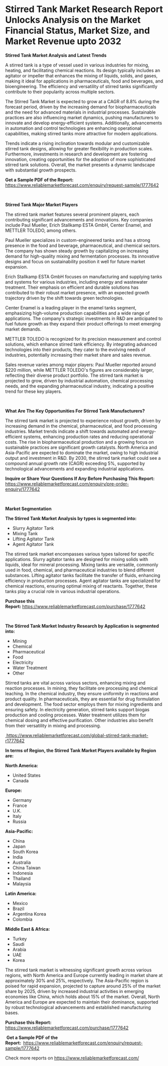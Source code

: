 <p><h1>Stirred Tank Market Research Report Unlocks Analysis on the Market Financial Status, Market Size, and Market Revenue upto 2032</h1></p><p><strong>Stirred Tank Market Analysis and Latest Trends</strong></p>
<p><p>A stirred tank is a type of vessel used in various industries for mixing, heating, and facilitating chemical reactions. Its design typically includes an agitator or impeller that enhances the mixing of liquids, solids, and gases, making it ideal for applications in pharmaceuticals, food and beverages, and bioengineering. The efficiency and versatility of stirred tanks significantly contribute to their popularity across multiple sectors.</p><p>The Stirred Tank Market is expected to grow at a CAGR of 8.8% during the forecast period, driven by the increasing demand for biopharmaceuticals and the need for advanced materials in industrial processes. Sustainable practices are also influencing market dynamics, pushing manufacturers to innovate and develop energy-efficient systems. Additionally, advancements in automation and control technologies are enhancing operational capabilities, making stirred tanks more attractive for modern applications. </p><p>Trends indicate a rising inclination towards modular and customizable stirred tank designs, allowing for greater flexibility in production scales. Furthermore, investments in research and development are fostering innovation, creating opportunities for the adoption of more sophisticated stirred tank solutions. Overall, the market presents a dynamic landscape with substantial growth prospects.</p></p>
<p><strong>Get a Sample PDF of the Report:&nbsp;</strong> <a href="https://www.reliablemarketforecast.com/enquiry/request-sample/1777642?utm_campaign=3310&utm_medium=2&utm_source=Github&utm_content=ia&utm_term=09042025&utm_id=stirred-tank">https://www.reliablemarketforecast.com/enquiry/request-sample/1777642</a></p>
<p>&nbsp;</p>
<p><strong>Stirred Tank Major Market Players</strong></p>
<p><p>The stirred tank market features several prominent players, each contributing significant advancements and innovations. Key companies include Paul Mueller, Erich Stallkamp ESTA GmbH, Center Enamel, and METTLER TOLEDO, among others. </p><p>Paul Mueller specializes in custom-engineered tanks and has a strong presence in the food and beverage, pharmaceutical, and chemical sectors. The company has shown steady growth by capitalizing on increasing demand for high-quality mixing and fermentation processes. Its innovative designs and focus on sustainability position it well for future market expansion.</p><p>Erich Stallkamp ESTA GmbH focuses on manufacturing and supplying tanks and systems for various industries, including energy and wastewater treatment. Their emphasis on efficient and durable solutions has contributed to their robust market presence, with an expected growth trajectory driven by the shift towards green technologies.</p><p>Center Enamel is a leading player in the enamel tanks segment, emphasizing high-volume production capabilities and a wide range of applications. The company's strategic investments in R&D are anticipated to fuel future growth as they expand their product offerings to meet emerging market demands.</p><p>METTLER TOLEDO is recognized for its precision measurement and control solutions, which enhance stirred tank efficiency. By integrating advanced technologies into their products, they cater to the evolving needs of industries, potentially increasing their market share and sales revenue.</p><p>Sales revenue varies among major players: Paul Mueller reported around $220 million, while METTLER TOLEDO's figures are considerably larger, reflecting their diverse product portfolio. The stirred tank market is projected to grow, driven by industrial automation, chemical processing needs, and the expanding pharmaceutical industry, indicating a positive trend for these key players.</p></p>
<p>&nbsp;</p>
<p><strong>What Are The Key Opportunities For Stirred Tank Manufacturers?</strong></p>
<p><p>The stirred tank market is projected to experience robust growth, driven by increasing demand in the chemical, pharmaceutical, and food processing industries. Market trends indicate a shift towards automated and energy-efficient systems, enhancing production rates and reducing operational costs. The rise in biopharmaceutical production and a growing focus on sustainable practices are significant growth catalysts. North America and Asia-Pacific are expected to dominate the market, owing to high industrial output and investment in R&D. By 2030, the stirred tank market could see a compound annual growth rate (CAGR) exceeding 5%, supported by technological advancements and expanding industrial applications.</p></p>
<p><strong>Inquire or Share Your Questions If Any Before Purchasing This Report:</strong> <a href="https://www.reliablemarketforecast.com/enquiry/pre-order-enquiry/1777642?utm_campaign=3310&utm_medium=2&utm_source=Github&utm_content=ia&utm_term=09042025&utm_id=stirred-tank">https://www.reliablemarketforecast.com/enquiry/pre-order-enquiry/1777642</a></p>
<p>&nbsp;</p>
<p><strong>Market Segmentation</strong></p>
<p><strong>The Stirred Tank Market Analysis by types is segmented into:</strong></p>
<p><ul><li>Slurry Agitator Tank</li><li>Mixing Tank</li><li>Lifting Agitator Tank</li><li>Agent Agitator Tank</li></ul></p>
<p><p>The stirred tank market encompasses various types tailored for specific applications. Slurry agitator tanks are designed for mixing solids with liquids, ideal for mineral processing. Mixing tanks are versatile, commonly used in food, chemical, and pharmaceutical industries to blend different substances. Lifting agitator tanks facilitate the transfer of fluids, enhancing efficiency in production processes. Agent agitator tanks are specialized for chemical reactions, ensuring optimal mixing of reactants. Together, these tanks play a crucial role in various industrial operations.</p></p>
<p><strong>Purchase this Report:&nbsp;</strong><a href="https://www.reliablemarketforecast.com/purchase/1777642?utm_campaign=3310&utm_medium=2&utm_source=Github&utm_content=ia&utm_term=09042025&utm_id=stirred-tank">https://www.reliablemarketforecast.com/purchase/1777642</a></p>
<p>&nbsp;</p>
<p><strong>The Stirred Tank Market Industry Research by Application is segmented into:</strong></p>
<p><ul><li>Mining</li><li>Chemical</li><li>Pharmaceutical</li><li>Food</li><li>Electricity</li><li>Water Treatment</li><li>Other</li></ul></p>
<p><p>Stirred tanks are vital across various sectors, enhancing mixing and reaction processes. In mining, they facilitate ore processing and chemical leaching. In the chemical industry, they ensure uniformity in reactions and product quality. In pharmaceuticals, they are essential for drug formulation and development. The food sector employs them for mixing ingredients and ensuring safety. In electricity generation, stirred tanks support biogas production and cooling processes. Water treatment utilizes them for chemical dosing and effective purification. Other industries also benefit from their versatility in mixing and processing.</p></p>
<p><a href="https://www.reliablemarketforecast.com/global-stirred-tank-market-r1777642?utm_campaign=3310&utm_medium=2&utm_source=Github&utm_content=ia&utm_term=09042025&utm_id=stirred-tank">&nbsp;https://www.reliablemarketforecast.com/global-stirred-tank-market-r1777642</a></p>
<p><strong>In terms of Region, the Stirred Tank Market Players available by Region are:</strong></p>
<p>
    <p> <strong> North America: </strong>
        <ul>
            <li>United States</li>
            <li>Canada</li>
        </ul>
        </p> 
    <p> <strong> Europe: </strong>
        <ul>
            <li>Germany</li>
            <li>France</li>
            <li>U.K.</li>
            <li>Italy</li>
            <li>Russia</li>
        </ul>
        </p> 
    <p> <strong> Asia-Pacific: </strong>
        <ul>
            <li>China</li>
            <li>Japan</li>
            <li>South Korea</li>
            <li>India</li>
            <li>Australia</li>
            <li>China Taiwan</li>
            <li>Indonesia</li>
            <li>Thailand</li>
            <li>Malaysia</li>
        </ul>
        </p> 
    <p> <strong> Latin America: </strong>
        <ul>
            <li>Mexico</li>
            <li>Brazil</li>
            <li>Argentina Korea</li>
            <li>Colombia</li>
        </ul>
        </p> 
    <p> <strong> Middle East & Africa: </strong>
        <ul>
            <li>Turkey</li>
            <li>Saudi</li>
            <li>Arabia</li>
            <li>UAE</li>
            <li>Korea</li>
        </ul>
    </p>
    </p>
<p><p>The stirred tank market is witnessing significant growth across various regions, with North America and Europe currently leading in market share at approximately 30% and 25%, respectively. The Asia-Pacific region is poised for rapid expansion, projected to capture around 25% of the market share by 2025, driven by increased industrial activities in emerging economies like China, which holds about 15% of the market. Overall, North America and Europe are expected to maintain their dominance, supported by robust technological advancements and established manufacturing bases.</p></p>
<p><strong>Purchase this Report: </strong><a href="https://www.reliablemarketforecast.com/purchase/1777642?utm_campaign=3310&utm_medium=2&utm_source=Github&utm_content=ia&utm_term=09042025&utm_id=stirred-tank">https://www.reliablemarketforecast.com/purchase/1777642</a></p>
<p>&nbsp;<strong>Get a Sample PDF of the Report:&nbsp;&nbsp;</strong><a href="https://www.reliablemarketforecast.com/enquiry/request-sample/1777642?utm_campaign=3310&utm_medium=2&utm_source=Github&utm_content=ia&utm_term=09042025&utm_id=stirred-tank">https://www.reliablemarketforecast.com/enquiry/request-sample/1777642</a></p>
<p><strong></strong></p>
<p>Check more reports on <a href="https://www.reliablemarketforecast.com/?utm_campaign=3310&utm_medium=2&utm_source=Github&utm_content=ia&utm_term=09042025&utm_id=stirred-tank">https://www.reliablemarketforecast.com/</a></p>